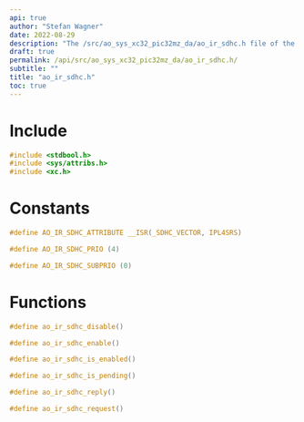 ```yaml
---
api: true
author: "Stefan Wagner"
date: 2022-08-29
description: "The /src/ao_sys_xc32_pic32mz_da/ao_ir_sdhc.h file of the ao real-time operating system."
draft: true
permalink: /api/src/ao_sys_xc32_pic32mz_da/ao_ir_sdhc.h/
subtitle: ""
title: "ao_ir_sdhc.h"
toc: true
---
```


# Include

```c
#include <stdbool.h>
#include <sys/attribs.h>
#include <xc.h>
```

# Constants

```c
#define AO_IR_SDHC_ATTRIBUTE __ISR(_SDHC_VECTOR, IPL4SRS)
```

```c
#define AO_IR_SDHC_PRIO (4)
```

```c
#define AO_IR_SDHC_SUBPRIO (0)
```

# Functions

```c
#define ao_ir_sdhc_disable()
```

```c
#define ao_ir_sdhc_enable()
```

```c
#define ao_ir_sdhc_is_enabled()
```

```c
#define ao_ir_sdhc_is_pending()
```

```c
#define ao_ir_sdhc_reply()
```

```c
#define ao_ir_sdhc_request()
```

